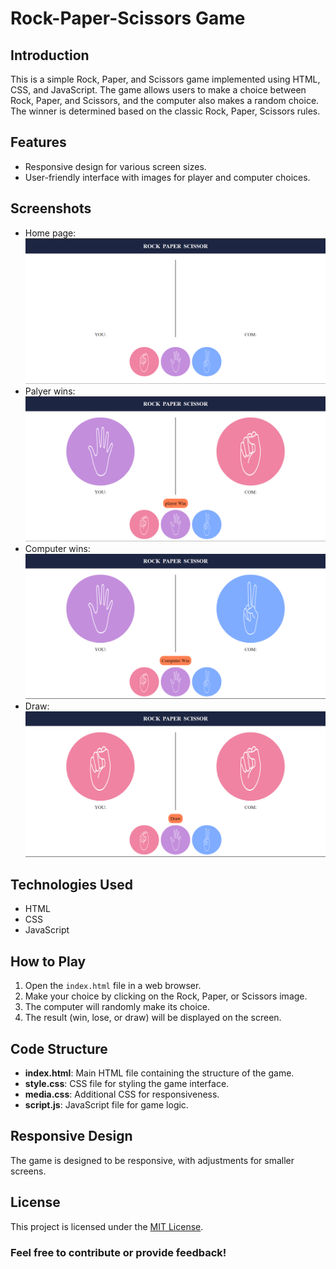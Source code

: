 # Rock-Paper-Scissors Game

## Introduction

This is a simple Rock, Paper, and Scissors game implemented using HTML, CSS, and JavaScript. The game allows users to make a choice between Rock, Paper, and Scissors, and the computer also makes a random choice. The winner is determined based on the classic Rock, Paper, Scissors rules.

## Features

- Responsive design for various screen sizes.
- User-friendly interface with images for player and computer choices.

## Screenshots

- Home page:
  ![home page](https://github.com/abhimanyu0018/Stone-Paper-Scissors-Game/blob/main/assets/screenshots/onload.png)
- Palyer wins:
  ![player win](https://github.com/abhimanyu0018/Stone-Paper-Scissors-Game/blob/main/assets/screenshots/playerWin.png)
- Computer wins:
  ![player win](https://github.com/abhimanyu0018/Stone-Paper-Scissors-Game/blob/main/assets/screenshots/computerWIn.png)
- Draw:
  ![player win](https://github.com/abhimanyu0018/Stone-Paper-Scissors-Game/blob/main/assets/screenshots/draw.png)



  



## Technologies Used

- HTML
- CSS
- JavaScript

## How to Play

1. Open the `index.html` file in a web browser.
2. Make your choice by clicking on the Rock, Paper, or Scissors image.
3. The computer will randomly make its choice.
4. The result (win, lose, or draw) will be displayed on the screen.

## Code Structure

- **index.html**: Main HTML file containing the structure of the game.
- **style.css**: CSS file for styling the game interface.
- **media.css**: Additional CSS for responsiveness.
- **script.js**: JavaScript file for game logic.

## Responsive Design

The game is designed to be responsive, with adjustments for smaller screens.

## License

This project is licensed under the [MIT License](LICENSE).


### Feel free to contribute or provide feedback!

